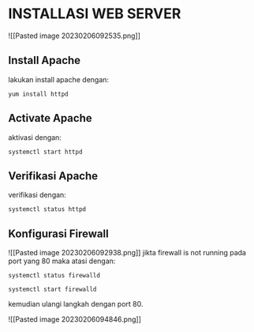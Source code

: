 # INSTALLASI WEB SERVER
![[Pasted image 20230206092535.png]]

## Install Apache
lakukan install apache dengan:
```centos7
yum install httpd
```

## Activate Apache
aktivasi dengan:
```centos7
systemctl start httpd
```

## Verifikasi Apache
verifikasi dengan:
```centos7
systemctl status httpd
```

## Konfigurasi Firewall
![[Pasted image 20230206092938.png]]
jikta firewall is not running pada port yang 80 maka atasi dengan:
```centos7
systemctl status firewalld
```
```centos7
systemctl start firewalld
```
kemudian ulangi langkah dengan port 80.

![[Pasted image 20230206094846.png]]


